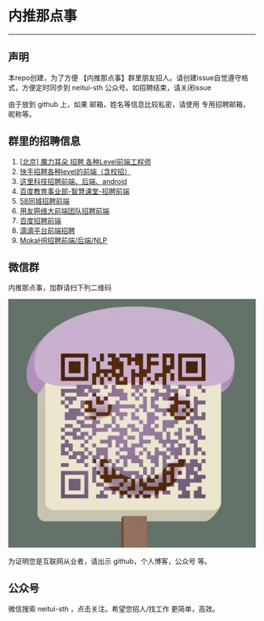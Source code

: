 # 内推那点事
-----
## 声明

本repo创建，为了方便 【内推那点事】群里朋友招人。请创建issue自觉遵守格式，方便定时同步到 neitui-sth 公众号。如招聘结束，请关闭issue

由于放到 github 上，如果 邮箱，姓名等信息比较私密，请使用 专用招聘邮箱，昵称等。

## 群里的招聘信息

1. [[北京] 魔力耳朵 招聘 各种Level前端工程师](https://github.com/neitui/jobs/issues/9)
2. [快手招聘各种level的前端（含校招）](https://github.com/neitui/jobs/issues/8)
3. [这里科技招聘前端、后端、android](https://github.com/neitui/jobs/issues/7)
4. [百度教育事业部-智慧课堂-招聘前端](https://github.com/neitui/jobs/issues/6)
5. [58同城招聘前端](https://github.com/neitui/jobs/issues/5)
6. [用友网络大前端团队招聘前端](https://github.com/neitui/jobs/issues/4)
7. [百度招聘前端](https://github.com/neitui/jobs/issues/3)
8. [滴滴平台前端招聘](https://github.com/neitui/jobs/issues/2)
9. [MokaHR招聘前端/后端/NLP](https://github.com/neitui/jobs/issues/1)

## 微信群

内推那点事，加群请扫下列二维码

![内推那点事](./img/wechat.png)

为证明您是互联网从业者，请出示 github，个人博客，公众号 等。


## 公众号

微信搜索 neitui-sth ，点击关注。希望您招人/找工作 更简单，高效。
  
